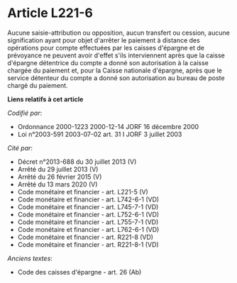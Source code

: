 # Article L221-6

Aucune saisie-attribution ou opposition, aucun transfert ou cession, aucune signification ayant pour objet d'arrêter le
paiement à distance des opérations pour compte effectuées par les caisses d'épargne et de prévoyance ne peuvent avoir d'effet
s'ils interviennent après que la caisse d'épargne détentrice du compte a donné son autorisation à la caisse chargée du
paiement et, pour la Caisse nationale d'épargne, après que le service détenteur du compte a donné son autorisation au bureau
de poste chargé du paiement.

**Liens relatifs à cet article**

_Codifié par_:

  - Ordonnance 2000-1223 2000-12-14 JORF 16 décembre 2000
  - Loi n°2003-591 2003-07-02 art. 31 I JORF 3 juillet 2003

_Cité par_:

  - Décret n°2013-688 du 30 juillet 2013 (V)
  - Arrêté du 29 juillet 2013 (V)
  - Arrêté du 26 février 2015 (V)
  - Arrêté du 13 mars 2020 (V)
  - Code monétaire et financier - art. L221-5 (V)
  - Code monétaire et financier - art. L742-6-1 (VD)
  - Code monétaire et financier - art. L745-7-1 (VD)
  - Code monétaire et financier - art. L752-6-1 (VD)
  - Code monétaire et financier - art. L755-7-1 (VD)
  - Code monétaire et financier - art. L762-6-1 (VD)
  - Code monétaire et financier - art. R221-8 (VD)
  - Code monétaire et financier - art. R221-8-1 (VD)

_Anciens textes_:

  - Code des caisses d'épargne - art. 26 (Ab)
